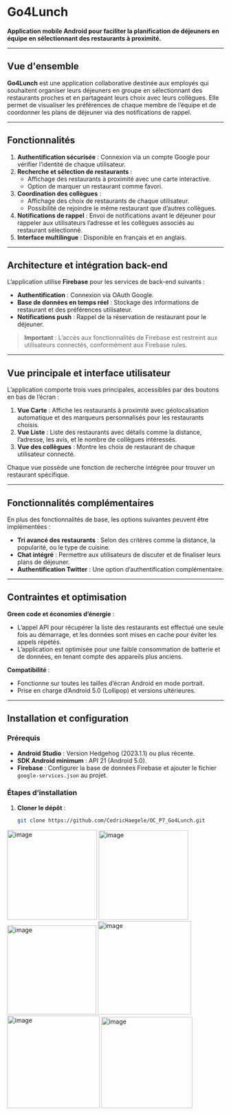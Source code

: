 # Go4Lunch

**Application mobile Android pour faciliter la planification de déjeuners en équipe en sélectionnant des restaurants à proximité.**

---

## Vue d'ensemble

**Go4Lunch** est une application collaborative destinée aux employés qui souhaitent organiser leurs déjeuners en groupe en sélectionnant des restaurants proches et en partageant leurs choix avec leurs collègues. Elle permet de visualiser les préférences de chaque membre de l’équipe et de coordonner les plans de déjeuner via des notifications de rappel.

---

## Fonctionnalités

1. **Authentification sécurisée** : Connexion via un compte Google pour vérifier l’identité de chaque utilisateur.
2. **Recherche et sélection de restaurants** :
   - Affichage des restaurants à proximité avec une carte interactive.
   - Option de marquer un restaurant comme favori.
3. **Coordination des collègues** :
   - Affichage des choix de restaurants de chaque utilisateur.
   - Possibilité de rejoindre le même restaurant que d’autres collègues.
4. **Notifications de rappel** : Envoi de notifications avant le déjeuner pour rappeler aux utilisateurs l’adresse et les collègues associés au restaurant sélectionné.
5. **Interface multilingue** : Disponible en français et en anglais.

---

## Architecture et intégration back-end

L’application utilise **Firebase** pour les services de back-end suivants :

- **Authentification** : Connexion via OAuth Google.
- **Base de données en temps réel** : Stockage des informations de restaurant et des préférences utilisateur.
- **Notifications push** : Rappel de la réservation de restaurant pour le déjeuner.

> **Important** : L’accès aux fonctionnalités de Firebase est restreint aux utilisateurs connectés, conformément aux Firebase rules.

---

## Vue principale et interface utilisateur

L’application comporte trois vues principales, accessibles par des boutons en bas de l’écran :

1. **Vue Carte** : Affiche les restaurants à proximité avec géolocalisation automatique et des marqueurs personnalisés pour les restaurants choisis.
2. **Vue Liste** : Liste des restaurants avec détails comme la distance, l’adresse, les avis, et le nombre de collègues intéressés.
3. **Vue des collègues** : Montre les choix de restaurant de chaque utilisateur connecté.

Chaque vue possède une fonction de recherche intégrée pour trouver un restaurant spécifique.

---

## Fonctionnalités complémentaires

En plus des fonctionnalités de base, les options suivantes peuvent être implémentées :

- **Tri avancé des restaurants** : Selon des critères comme la distance, la popularité, ou le type de cuisine.
- **Chat intégré** : Permettre aux utilisateurs de discuter et de finaliser leurs plans de déjeuner.
- **Authentification Twitter** : Une option d’authentification complémentaire.

---

## Contraintes et optimisation

**Green code et économies d’énergie** :

- L’appel API pour récupérer la liste des restaurants est effectué une seule fois au démarrage, et les données sont mises en cache pour éviter les appels répétés.
- L’application est optimisée pour une faible consommation de batterie et de données, en tenant compte des appareils plus anciens.

**Compatibilité** :

- Fonctionne sur toutes les tailles d’écran Android en mode portrait.
- Prise en charge d’Android 5.0 (Lollipop) et versions ultérieures.

---

## Installation et configuration

### Prérequis

- **Android Studio** : Version Hedgehog (2023.1.1) ou plus récente.
- **SDK Android minimum** : API 21 (Android 5.0).
- **Firebase** : Configurer la base de données Firebase et ajouter le fichier `google-services.json` au projet.

### Étapes d’installation

1. **Cloner le dépôt** :
   ```bash
   git clone https://github.com/CedricHaegele/OC_P7_Go4Lunch.git


<img width="209" alt="image" src="https://github.com/CedricHaegele/OC_P7_Go4Lunch/assets/85683236/96dec6c5-325c-49ec-a152-4e82eaebb5a8">
<img width="208" alt="image" src="https://github.com/CedricHaegele/OC_P7_Go4Lunch/assets/85683236/d95c07c2-3c60-4497-b7c7-268ebcf927af">
<img width="207" alt="image" src="https://github.com/CedricHaegele/OC_P7_Go4Lunch/assets/85683236/87db2227-8c29-4f05-8f09-ead517d37f7f">
<img width="217" alt="image" src="https://github.com/CedricHaegele/OC_P7_Go4Lunch/assets/85683236/ff4d18ac-1343-41a5-9963-205b82ce5633">
<img width="215" alt="image" src="https://github.com/CedricHaegele/OC_P7_Go4Lunch/assets/85683236/5b2bae47-e43b-40b0-84c3-b77ae4272249">
<img width="212" alt="image" src="https://github.com/CedricHaegele/OC_P7_Go4Lunch/assets/85683236/0dd90e03-899d-474d-b0b9-1b4bbebeed37">






